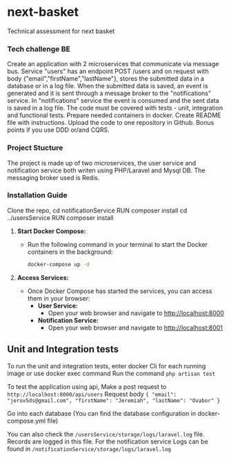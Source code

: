 # next-basket
Technical assessment for next basket

### Tech challenge BE

Create an application with 2 microservices that communicate via message bus.
Service "users" has an endpoint POST /users and on request with body {"email","firstName","lastName"}, stores the submitted data in a database or in a log file.
When the submitted data is saved, an event is generated and it is sent through a message broker to the "notifications" service. In "notifications" service the event is consumed and the sent data is saved in a log file.
The code must be covered with tests - unit, integration and functional tests.
Prepare needed containers in docker.
Create README file with instructions.
Upload the code to one repository in Github.
Bonus points if you use DDD or/and CQRS.


### Project Stucture
The project is made up of two microservices, the user service and notification service both writen using PHP/Laravel and Mysql DB. The messaging broker used is Redis.

### Installation Guide
Clone the repo,
cd notificationService
RUN composer install
cd ../usersService
RUN composer install

1. **Start Docker Compose:**
   - Run the following command in your terminal to start the Docker containers in the background:
     ```bash
     docker-compose up -d
     ```

2. **Access Services:**
   - Once Docker Compose has started the services, you can access them in your browser:
     - **User Service:**
       - Open your web browser and navigate to [http://localhost:8000](http://localhost:8000)
     - **Notification Service:**
       - Open your web browser and navigate to [http://localhost:8001](http://localhost:8001)

## Unit and Integration tests

To run the unit and integration tests, enter docker Cli for each running image or use docker exec command 
Run the command ``` php artisan test ```

To test the application using api,
Make a post request to ``` http://localhost:8000/api/users ```
Request body 
    ``` {
    "email": "jerov5ds@gmail.com",
    "firstName": "Jeremiah",
    "lastName": "Ovabor"
} ```

Go into each database (You can find the database configuration in docker-compose.yml file)

You can also check the ``` /usersService/storage/logs/laravel.log ``` file. Records are logged in this file.
For the notification service Logs can be found in ``` /notificationService/storage/logs/laravel.log ```
